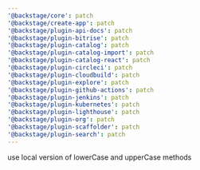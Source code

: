 ```yaml
---
'@backstage/core': patch
'@backstage/create-app': patch
'@backstage/plugin-api-docs': patch
'@backstage/plugin-bitrise': patch
'@backstage/plugin-catalog': patch
'@backstage/plugin-catalog-import': patch
'@backstage/plugin-catalog-react': patch
'@backstage/plugin-circleci': patch
'@backstage/plugin-cloudbuild': patch
'@backstage/plugin-explore': patch
'@backstage/plugin-github-actions': patch
'@backstage/plugin-jenkins': patch
'@backstage/plugin-kubernetes': patch
'@backstage/plugin-lighthouse': patch
'@backstage/plugin-org': patch
'@backstage/plugin-scaffolder': patch
'@backstage/plugin-search': patch
---
```


use local version of lowerCase and upperCase methods
